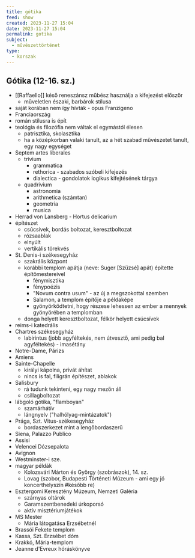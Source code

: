 ```yaml
---
title: gótika
feed: show
created: 2023-11-27 15:04
date: 2023-11-27 15:04
permalink: gotika
subject:
  - művészettörténet
type:
  - korszak
---
```

## Gótika (12-16. sz.)
- [[Raffaello]] késő reneszánsz műbész használja a kifejezést először
	- műveletlen északi, barbárok stílusa
- saját korában nem így hívták - opus Franzigeno
- Franciaország
- román stílusra is épít
- teológia és filozófia nem váltak el egymástól élesen
	- patrisztika, skolasztika
	- ha a középkorban valaki tanult, az a hét szabad művészetet tanult, egy nagy egységet
- Septem artes liberales
	- trivium
		- grammatica
		- rethorica - szabados szóbeli kifejezés
		- dialectica - gondolatok logikus kifejtésének tárgya
	- quadrivium
		- astronomia
		- arithmetica (számtan)
		- geometria
		- musica
- Herrad von Lansberg - Hortus delicarium
- építészet
	- csúcsívek, bordás boltozat, keresztboltozat
	- rózsaablak
	- elnyúlt
	- vertikális törekvés
- St. Denis-i székesegyház
	- szakrális központ
	- korábbi templom apátja (neve: Suger [Szüzsé] apát) építette építőmestereivel
		- fénymisztika
		- fénypoézis
		- "Novum contra usum" - az új a megszokottal szemben
		- Salamon, a templom építője a példaképe
		- gyönyörködtetni, hogy részese lehessen az ember a mennyek gyönyörében a templomban
	- donga helyett keresztboltozat, félkör helyett csúcsívek
- reims-i katedrális
- Chartres székesegyház
	- labirintus (jobb agyféltekés, nem útvesztő, ami pedig bal agyféltekés) - imasétány
- Notre-Dame, Párizs
- Amiens
- Sainte-Chapelle
	- királyi kápolna, privát áhítat
	- nincs is fal, filigrán építészet, ablakok
- Salisbury
	- rá tudunk tekinteni, egy nagy mezőn áll
	- csillagboltozat
- lábgoló gótika, "flamboyan"
	- szamárhátív
	- lángnyelv ("halhólyag-mintázatok")
- Prága, Szt. Vitus-székesegyház
	- bordaszerkezet mint a lengőbordaszerű
- Siena, Palazzo Publico
- Assisi
- Velencei Dózsepalota
- Avignon
- Westminster-i sze.
- magyar példák
	- Kolozsvári Márton és György (szobrászok), 14. sz.
	- Lovag (szobor, Budapesti Történeti Múzeum - ami egy jó koncerthelyszín #később re)
- Esztergomi Keresztény Múzeum, Nemzeti Galéria
	- szárnyas oltárok
	- Garamszentbenedeki úrkoporsó
	- aktív misztériumjátékok
- MS Mester
	- Mária látogatása Erzsébetnél
- Brassói Fekete templom
- Kassa, Szt. Erzsébet dóm
- Krakkó, Mária-templom
- Jeanne d'Evreux hóráskönyve
